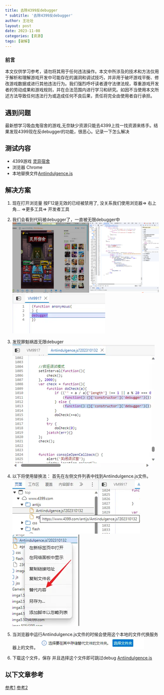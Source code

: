 ```yaml
---
title: 去除4399反debugger
* subtitle: '去除4399反debugger'
author: 王壮壮
layout: post
date: 2023-11-08
categories: [资源]
tags: [破解]
---
```



### 前言
本文仅供学习参考，请勿将其用于任何违法操作。本文中所涉及的技术和方法仅用于解析和理解游戏开发中可能存在的漏洞和调试技巧，并非用于破坏游戏平衡、修改游戏数据或进行其他违法行为。我们强烈呼吁读者遵守法律法规，尊重游戏开发者的劳动成果和游戏规则，并在合法范围内进行学习和研究。如因不当使用本文所述方法导致任何违法行为或造成任何不良后果，责任将完全由使用者自行承担。


## 遇到问题
最新想学习吸血鬼宿舍的游戏,无奈缺少资源只能去4399上找一找资源来练手。结果发现4399现在反debugger的功能，很恶心。记录一下怎么解决
 

## 测试内容
* 4399游戏 [灵异宿舍](https://www.4399.com/flash/229162_2.htm)
* 浏览器 Chrome
* 本地替换文件[Antiindulgence.js](/assets/img/20231108/Antiindulgence.js)


## 解决方案 
1. 现在打开浏览量 按F12是无效的已经被禁用了, 没关系我们使用浏览器=> 右上角... =>更多工具=> 开发者工具

2. 我们会看到代码被debugger了，一直被无限debugger中
![图片](/assets/img/20231108/43399_debugger.jpg)
![图片](/assets/img/20231108/debuger.jpg)
 
3. 发现罪魁祸首无限debuger
![图片](/assets/img/20231108/1699425365403.jpg)

4. 以下将使用替换法：
首先在左侧文件列表中找到Antiindulgence.js文件。
![图片](/assets/img/20231108/1699425427269.jpg) 
![图片](/assets/img/20231108/1699425457065.jpg) 

5. 当浏览器中运行Antiindulgence.js文件的时候会使用这个本地的文件代换服务器上的文件。
![图片](/assets/img/20231108/1699425496149.jpg) 

6. 下载这个文件，保存 并且选择这个文件即可跳过debug
[Antiindulgence.js](/assets/img/20231108/Antiindulgence.js)

  
## 以下文章参考
[参考1](https://www.jianshu.com/p/a3a0949a4e9a)
[参考2](https://zhuanlan.zhihu.com/p/583255744)